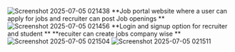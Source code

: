 ![Screenshot 2025-07-05 021438](https://github.com/user-attachments/assets/6ef25ecc-f3cd-4a6b-b2c6-f9ac9882eaad)
**Job portal website where a user can apply for jobs and recruiter can post Job openings **
![Screenshot 2025-07-05 021456](https://github.com/user-attachments/assets/498b2987-c278-4356-bf0e-62239963d359)
**Login and signup option for recruiter and student **
**recuiter can create jobs company wise **
![Screenshot 2025-07-05 021504](https://github.com/user-attachments/assets/b7fa559b-b147-43cb-be67-a3cc78123478)
![Screenshot 2025-07-05 021511](https://github.com/user-attachments/assets/4a7000a9-5a22-41f7-a76d-36f121a3d451)
